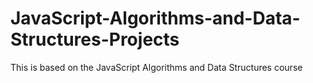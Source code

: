 # JavaScript-Algorithms-and-Data-Structures-Projects
This is based on the JavaScript Algorithms and Data Structures course
